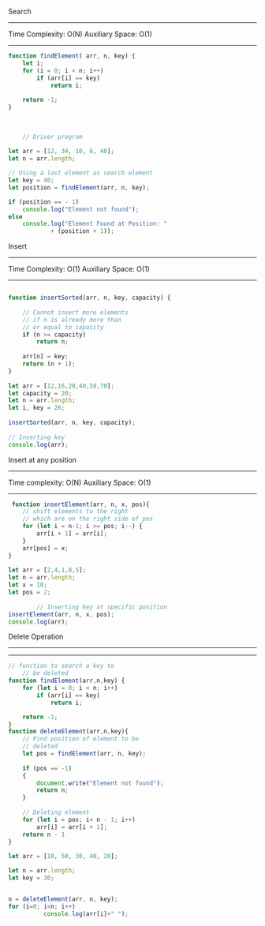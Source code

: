 Search

---------------------------

Time Complexity: O(N) 
Auxiliary Space: O(1)

---------------------------

```js
function findElement( arr, n, key) {
    let i;
    for (i = 0; i < n; i++)
        if (arr[i] == key)
            return i;
 
    return -1;
}
 
 
     
    // Driver program
     
let arr = [12, 34, 10, 6, 40];
let n = arr.length;

// Using a last element as search element
let key = 40;
let position = findElement(arr, n, key);

if (position == - 1)
    console.log("Element not found");
else
    console.log("Element Found at Position: "
            + (position + 1));

```



Insert

---------------------------

Time Complexity: O(1) 
Auxiliary Space: O(1)

---------------------------

```js

function insertSorted(arr, n, key, capacity) {
      
    // Cannot insert more elements
    // if n is already more than
    // or equal to capacity
    if (n >= capacity)
        return n;
  
    arr[n] = key;
    return (n + 1);
}
 
let arr = [12,16,20,40,50,70];
let capacity = 20;
let n = arr.length;
let i, key = 26;
 
insertSorted(arr, n, key, capacity);
 
// Inserting key
console.log(arr);

```


Insert at any position

---------------------------

Time complexity: O(N)
Auxiliary Space: O(1)

---------------------------

```js
 function insertElement(arr, n, x, pos){
    // shift elements to the right
    // which are on the right side of pos
    for (let i = n-1; i >= pos; i--) {
        arr[i + 1] = arr[i];
    }
    arr[pos] = x;
}
     
let arr = [2,4,1,8,5];
let n = arr.length;
let x = 10;
let pos = 2;
         
        // Inserting key at specific position
insertElement(arr, n, x, pos);
console.log(arr);
```


Delete Operation

---------------------------


---------------------------

```js
// function to search a key to
    // be deleted
function findElement(arr,n,key) {
    for (let i = 0; i < n; i++)
        if (arr[i] == key)
            return i;

    return -1;
}
function deleteElement(arr,n,key){
    // Find position of element to be
    // deleted
    let pos = findElement(arr, n, key);
    
    if (pos == -1)
    {
        document.write("Element not found");
        return n;
    }
    
    // Deleting element
    for (let i = pos; i< n - 1; i++)
        arr[i] = arr[i + 1];
    return n - 1
}
           
let arr = [10, 50, 30, 40, 20];

let n = arr.length;
let key = 30;


n = deleteElement(arr, n, key);
for (i=0; i<n; i++)
          console.log(arr[i]+" "); 
     
```
